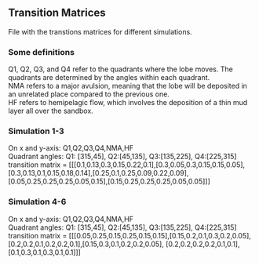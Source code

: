 ## Transition Matrices
File with the transtions matrices for different simulations.

### Some definitions
Q1, Q2, Q3, and Q4 refer to the quadrants where the lobe moves. The quadrants are determined by the angles within each quadrant. \
NMA refers to a major avulsion, meaning that the lobe will be deposited in an unrelated place compared to the previous one.\
HF refers to hemipelagic flow, which involves the deposition of a thin mud layer all over the sandbox.

### Simulation 1-3
On x and y-axis: Q1,Q2,Q3,Q4,NMA,HF\
Quadrant angles: Q1: [315,45], Q2:[45,135], Q3:[135,225], Q4:[225,315]\
transition matrix = [[[0.1,0.13,0.3,0.15,0.22,0.1],[0.3,0.05,0.3,0.15,0.15,0.05],[0.3,0.13,0.1,0.15,0.18,0.14],[0.25,0.1,0.25,0.09,0.22,0.09],
[0.05,0.25,0.25,0.25,0.05,0.15],[0.15,0.25,0.25,0.25,0.05,0.05]]]

### Simulation 4-6
On x and y-axis: Q1,Q2,Q3,Q4,NMA,HF\
Quadrant angles: Q1: [315,45], Q2:[45,135], Q3:[135,225], Q4:[225,315]\
transition matrix = [[[0.05,0.25,0.15,0.25,0.15,0.15],[0.15,0.2,0.1,0.3,0.2,0.05],[0.2,0.2,0.1,0.2,0.2,0.1],[0.15,0.3,0.1,0.2,0.2,0.05],
[0.2,0.2,0.2,0.2,0.1,0.1],[0.1,0.3,0.1,0.3,0.1,0.1]]] 
